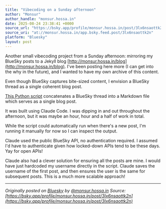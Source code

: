 ```yaml
---
title: "Vibecoding on a Sunday afternoon"
author: "Monsur"
author_handle: "monsur.hossa.in"
date: 2025-08-24 23:38:41 +0000
source_url: "https://bsky.app/profile/monsur.hossa.in/post/3lx6nsaottk2n"
source_uri: "at://monsur.hossa.in/app.bsky.feed.post/3lx6nsaottk2n"
platform: "Bluesky"
layout: post
---
```


Another small vibecoding project from a Sunday afternoon: mirroring my BlueSky posts to a Jekyll blog [http://monsur.hossa.in/blog](http://monsur.hossa.in/blog). I've been posting here more (I can get into the why in the future), and I wanted to have my own archive of this content.

Even though BlueSky captures bite-sized content, I envision a BlueSky thread as a single coherent blog post.

[This Python script](https://github.com/monsur/monsur.github.io/blob/master/scripts/bsky_to_blog.py) concatenates a BlueSky thread into a Markdown file which serves as a single blog post.

It was built using Claude Code. I was dipping in and out throughout the afternoon, but it was maybe an hour, hour and a half of work in total.

While the script could automatically run when there's a new post, I'm running it manually for now so I can inspect the output.

Claude used the public BlueSky API, no authentication required. I assumed I'd have to authenticate given how locked-down APIs tend to be these days. Yay for open APIs!

Claude also had a clever solution for ensuring all the posts are mine. I would have just hardcoded my username directly in the script. Claude saves the username of the first post, and then ensures the user is the same for subsequent posts. This is a much more scalable approach!

<!--more-->

---

*Originally posted on [Bluesky](https://bsky.app/profile/monsur.hossa.in/post/3lx6nsaottk2n) by [@monsur.hossa.in](https://bsky.app/profile/monsur.hossa.in)*
*Source: [https://bsky.app/profile/monsur.hossa.in/post/3lx6nsaottk2n](https://bsky.app/profile/monsur.hossa.in/post/3lx6nsaottk2n)*
